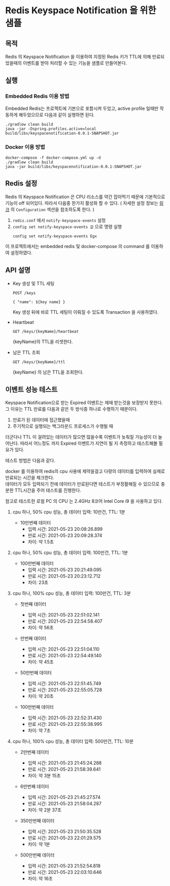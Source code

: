 # Redis Keyspace Notification 을 위한 샘플

## 목적
Redis 의 Keyspace Notification 을 이용하여 지정된 Redis 키가 TTL에 의해 만료되었을때의 이벤트를 받아 처리할 수 있는 기능을 샘플로 만들어본다.

## 실행
### Embedded Redis 이용 방법
Embedded Redis는 프로젝트에 기본으로 포함시켜 두었고, active profile 일때만 작동하게 해두었으므로 다음과 같이 실행하면 된다.
```shell
./gradlew clean build
java -jar -Dspring.profiles.active=local build/libs/keyspacenotification-0.0.1-SNAPSHOT.jar

```

### Docker 이용 방법
```shell
docker-compose -f docker-compose.yml up -d
./gradlew clean build
java -jar build/libs/keyspacenotification-0.0.1-SNAPSHOT.jar   
```

## Redis 설정
Redis 의 Keyspace Notification 은 CPU 리소스를 약간 잡아먹기 때문에 기본적으로 기능이 off 되어있다. 따라서 다음중 한가지 활성화 할 수 있다. ( 자세한 설정 정보는 [링크](https://redis.io/topics/notifications) 의 `Configuration` 섹션을 참조하도록 한다. )
1. `redis.conf` 에서 `notify-keyspace-events` 설정
2. `config set notify-keyspace-events 값` 으로 명령 실행
    ```shell
    config set notify-keyspace-events Egx
    ```

이 프로젝트에서는 embedded redis 및 docker-compose 의 command 를 이용하여 설정하였다.

## API 설명
- Key 생성 및 TTL 세팅
    ```text
    POST /keys
  
    { "name": ${key name} }
    ```
  Key 생성 뒤에 바로 TTL 세팅이 이뤄질 수 있도록 Transaction 을 사용하였다.


- Heartbeat
    ```text
    GET /keys/{keyName}/heartbeat
    ```
  {keyName}의 TTL을 리셋한다.


- 남은 TTL 조회
    ```text
    GET /keys/{keyName}/ttl
    ```
  {keyName} 의 남은 TTL을 조회한다.


## 이벤트 성능 테스트
Keyspace Notification으로 받는 Expired 이벤트는 제때 받는것을 보장받지 못한다. 그 이유는 TTL 만료를 다음과 같은 두 방식중 하나로 수행하기 때문이다.
1. 만료가 된 데이터에 접근했을때
2. 주기적으로 실행되는 백그라운드 프로세스가 수행될 때

더군다나 TTL 이 걸려있는 데이터가 많으면 많을수록 이벤트가 늦춰질 가능성이 더 늘어난다.
따라서 어느정도 까지 Expired 이벤트가 지연이 될 지 측정하고 테스트해볼 필요가 있다.

테스트 방법은 다음과 같다.

docker 를 이용하여 redis의 cpu 사용에 제약을걸고 다량의 데이터를 입력하여 실제로 만료되는 시간을 체크한다.  
데이터가 모두 입력되기 전에 데이터가 만료된다면 테스트가 부정활해질 수 있으므로 충분한 TTL시간을 주어 테스트를 진행한다.

참고로 테스트한 로컬 PC 의 CPU 는 2.4GHz 8코어 Intel Core i9 을 사용하고 있다.

1. cpu 하나, 50% cpu 성능, 총 데이터 입력: 10만건, TTL: 1분
    - 10만번째 데이터 
        - 입력 시간: 2021-05-23 20:08:26.899
        - 만료 시간: 2021-05-23 20:09:28.374
        - 차이: 약 1.5초
    
2. cpu 하나, 50% cpu 성능, 총 데이터 입력: 100만건, TTL: 1분
    - 100만번째 데이터 
        - 입력 시간: 2021-05-23 20:21:49.095
        - 만료 시간: 2021-05-23 20:23:12.712
        - 차이: 23초

3. cpu 하나, 100% cpu 성능, 총 데이터 입력: 100만건, TTL: 3분
    - 첫번째 데이터 
        - 입력 시간: 2021-05-23 22:51:02.141
        - 만료 시간: 2021-05-23 22:54:58.407
        - 차이: 약 56초

    - 만번째 데이터 
        - 입력 시간: 2021-05-23 22:51:04.110
        - 만료 시간: 2021-05-23 22:54:49.140
        - 차이: 약 45초
    
    - 50만번째 데이터 
        - 입력 시간: 2021-05-23 22:51:45.749
        - 만료 시간: 2021-05-23 22:55:05.728
        - 차이: 약 20초
    
    - 100만번째 데이터 
        - 입력 시간: 2021-05-23 22:52:31.430
        - 만료 시간: 2021-05-23 22:55:38.995
        - 차이: 약 7초

4. cpu 하나, 100% cpu 성능, 총 데이터 입력: 500만건, TTL: 10분
    - 2만번째 데이터 
        - 입력 시간: 2021-05-23 21:45:24.288
        - 만료 시간: 2021-05-23 21:58:39.641
        - 차이: 약 3분 15초

    - 6만번째 데이터 
        - 입력 시간: 2021-05-23 21:45:27.574
        - 만료 시간: 2021-05-23 21:58:04.287
        - 차이: 약 2분 37초

    - 350만번째 데이터 
        - 입력 시간: 2021-05-23 21:50:35.528
        - 만료 시간: 2021-05-23 22:01:29.575
        - 차이: 약 1분

    - 500만번째 데이터 
        - 입력 시간: 2021-05-23 21:52:54.818
        - 만료 시간: 2021-05-23 22:03:10.646
        - 차이: 약 16초
    